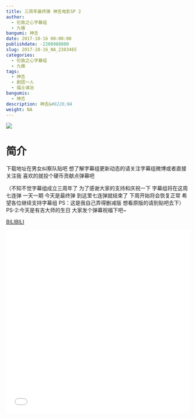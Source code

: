 ```yaml
---
title: 三周年最终弹 神舌电影SP 2
author: 
  - 伦敦之心字幕组
  - 九條
bangumi: 神舌
date: 2017-10-16 00:00:00
publishdate: -2208988800
slug: 2017-10-16_NA_2383465
categories: 
  - 伦敦之心字幕组
  - 九條
tags: 
  - 神舌
  - 剧团一人
  - 福士诚治
bangumis: 
  - 神舌
description: 神舌&#8226;NA
weight: NA
---
```


![](https://i.imgur.com/qn6KtPf.jpg)

# 简介  
下载地址在男女纠察队贴吧 想了解字幕组更新动态的请关注字幕组微博或者直接关注我 喜欢的就投个硬币贡献点弹幕吧


（不知不觉字幕组成立三周年了 为了感谢大家的支持和庆祝一下 字幕组将在这周七连弹 一天一期 今天是最终弹 到这里七连弹就结束了 下周开始将会恢复正常 希望各位继续支持字幕组 PS：这是我自己弄得删减版 想看原版的请到贴吧去下）PS-2:今天是有吉大师的生日 大家发个弹幕祝福下吧~

  [BILIBILI](https://www.bilibili.com/video/av2383465/)


  <iframe src="//www.bilibili.com/html/html5player.html?cid=3727666&aid=2383465" width="100%" height="500" frameborder="0" allowfullscreen="allowfullscreen"></iframe>
